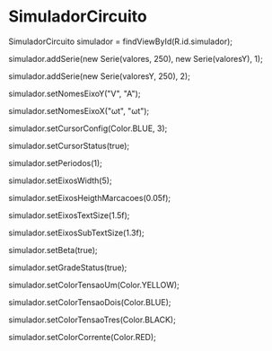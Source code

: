 # SimuladorCircuito

SimuladorCircuito simulador = findViewById(R.id.simulador);

simulador.addSerie(new Serie(valores, 250), new Serie(valoresY), 1);

simulador.addSerie(new Serie(valoresY, 250), 2);

simulador.setNomesEixoY("V", "A");

simulador.setNomesEixoX("ωt", "ωt");

simulador.setCursorConfig(Color.BLUE, 3);

simulador.setCursorStatus(true);

simulador.setPeriodos(1);

simulador.setEixosWidth(5);

simulador.setEixosHeigthMarcacoes(0.05f);

simulador.setEixosTextSize(1.5f);

simulador.setEixosSubTextSize(1.3f);

simulador.setBeta(true);

simulador.setGradeStatus(true);

simulador.setColorTensaoUm(Color.YELLOW);

simulador.setColorTensaoDois(Color.BLUE);

simulador.setColorTensaoTres(Color.BLACK);

simulador.setColorCorrente(Color.RED);

